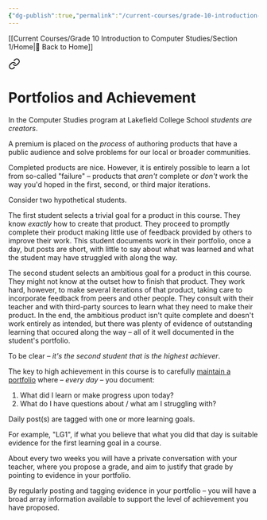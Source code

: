 ```yaml
---
{"dg-publish":true,"permalink":"/current-courses/grade-10-introduction-to-computer-studies/section-1/portfolios-and-achievement/","dgHomeLink":false}
---
```


[[Current Courses/Grade 10 Introduction to Computer Studies/Section 1/Home\|🏡 Back to Home]]

<div class="transclusion internal-embed is-loaded"><a class="markdown-embed-link" href="/current-courses/grade-10-introduction-to-computer-studies/portfolios-and-achievement/" aria-label="Open link"><svg xmlns="http://www.w3.org/2000/svg" width="24" height="24" viewBox="0 0 24 24" fill="none" stroke="currentColor" stroke-width="2" stroke-linecap="round" stroke-linejoin="round" class="svg-icon lucide-link"><path d="M10 13a5 5 0 0 0 7.54.54l3-3a5 5 0 0 0-7.07-7.07l-1.72 1.71"></path><path d="M14 11a5 5 0 0 0-7.54-.54l-3 3a5 5 0 0 0 7.07 7.07l1.71-1.71"></path></svg></a><div class="markdown-embed">




# Portfolios and Achievement
In the Computer Studies program at Lakefield College School *students are creators*.

A premium is placed on the *process* of authoring products that have a public audience and solve problems for our local or broader communities.

Completed products are nice. However, it is entirely possible to learn a lot from so-called "failure" – products that *aren't* complete or *don't* work the way you'd hoped in the first, second, or third major iterations.

Consider two hypothetical students.

The first student selects a trivial goal for a product in this course. They know *exactly* how to create that product. They proceed to promptly complete their product making little use of feedback provided by others to improve their work. This student documents work in their portfolio, once a day, but posts are short, with little to say about what was learned and what the student may have struggled with along the way.

The second student selects an ambitious goal for a product in this course. They might not know at the outset how to finish that product. They work hard, however, to make several iterations of that product, taking care to incorporate feedback from peers and other people. They consult with their teacher and with third-party sources to learn what they need to make their product. In the end, the ambitious product isn't quite complete and doesn't work entirely as intended, but there was plenty of evidence of outstanding learning that occured along the way – all of it well documented in the student's portfolio.

To be clear – *it's the second student that is the highest achiever*.

The key to high achievement in this course is to carefully [maintain a portfolio](https://ca.spacesedu.com/?region=ca) where – *every day* – you document:

1. What did I learn or make progress upon today?
2. What do I have questions about / what am I struggling with?

Daily post(s) are tagged with one or more learning goals.

For example, "LG1", if what you believe that what you did that day is suitable evidence for the first learning goal in a course.

About every two weeks you will have a private conversation with your teacher, where you propose a grade, and aim to justify that grade by pointing to evidence in your portfolio.  

By regularly posting and tagging evidence in your portfolio – you will have a broad array information available to support the level of achievement you have proposed.

</div></div>
